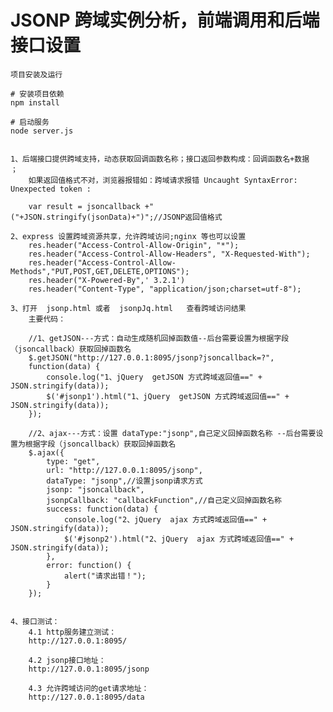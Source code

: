 # JSONP 跨域实例分析，前端调用和后端接口设置
	项目安装及运行
	
	# 安装项目依赖
	npm install

	# 启动服务 
	node server.js
	
	
	1、后端接口提供跨域支持，动态获取回调函数名称；接口返回参数构成：回调函数名+数据  ；
		如果返回值格式不对，浏览器报错如：跨域请求报错 Uncaught SyntaxError: Unexpected token :
	
		var result = jsoncallback +"("+JSON.stringify(jsonData)+")";//JSONP返回值格式		
		
	2、express 设置跨域资源共享，允许跨域访问;nginx 等也可以设置
		res.header("Access-Control-Allow-Origin", "*");
		res.header("Access-Control-Allow-Headers", "X-Requested-With");
		res.header("Access-Control-Allow-Methods","PUT,POST,GET,DELETE,OPTIONS");
		res.header("X-Powered-By",' 3.2.1')
		res.header("Content-Type", "application/json;charset=utf-8");
	
	3、打开  jsonp.html 或者  jsonpJq.html   查看跨域访问结果
		主要代码：
		
		//1、getJSON---方式：自动生成随机回掉函数值--后台需要设置为根据字段（jsoncallback）获取回掉函数名
		$.getJSON("http://127.0.0.1:8095/jsonp?jsoncallback=?",
		function(data) {
			console.log("1、jQuery  getJSON 方式跨域返回值==" + JSON.stringify(data));
			$('#jsonp1').html("1、jQuery  getJSON 方式跨域返回值==" + JSON.stringify(data));
		});

		//2、ajax---方式：设置 dataType:"jsonp",自己定义回掉函数名称 --后台需要设置为根据字段（jsoncallback）获取回掉函数名
		$.ajax({
			type: "get",
			url: "http://127.0.0.1:8095/jsonp",
			dataType: "jsonp",//设置jsonp请求方式
			jsonp: "jsoncallback",
			jsonpCallback: "callbackFunction",//自己定义回掉函数名称
			success: function(data) {
				console.log("2、jQuery  ajax 方式跨域返回值==" + JSON.stringify(data));
				$('#jsonp2').html("2、jQuery  ajax 方式跨域返回值==" + JSON.stringify(data));
			},
			error: function() {
				alert("请求出错！");
			}
		});
		
	
	4、接口测试：
		4.1 http服务建立测试：
		http://127.0.0.1:8095/
		
		4.2 jsonp接口地址：
		http://127.0.0.1:8095/jsonp
		
		4.3 允许跨域访问的get请求地址：
		http://127.0.0.1:8095/data
		
		
		
		
		
		
		
		
		
		
		
		